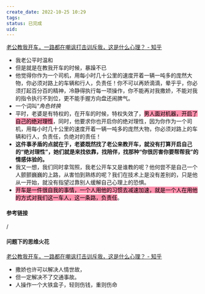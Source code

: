 ```yaml
---
create_date: 2022-10-25 10:29
tags: 
status: 已完成 
uid: 
---
```

[老公教我开车，一路都在嘲讽打击训斥我，这是什么心理？ - 知乎](https://www.zhihu.com/question/457328565/answer/1914652701)

- 我老公平时温和
- 但是就是在教我开车的时候，暴躁不已
- 他觉得你作为一个司机，用每小时几十公里的速度开着一辆一吨多的庞然大物，你必须对路上的车辆和行人，负责任！你不可以再娇滴滴，晕乎乎，你必须打起百分百的精神，冷静得执行每一项操作，你不能再对我撒娇，不能对我的指令执行不到位，更不能手握方向盘还闹脾气。
- 一个词叫“_角色转换_
- 平时，老婆是有特权的，在开车的时候，特权失效了，<mark style="background: #FF5582A6;">男人面对机器，开启了自己的绝对理性</mark>，同时，他要求你也开启你的绝对理性，因为你作为一个司机，用每小时几十公里的速度开着一辆一吨多的庞然大物，你必须对路上的车辆和行人，负责任，负绝对的责任！
- **这件事矛盾的点就在于，老婆既然找了老公来教开车，就没有打算开启自己的“绝对理性”，她们就是来找依靠，找陪伴，找那种“你很厉害你要帮帮我”的情感体验的。**
- 我又一想，我们同时拿驾照，我老公开车又是谁教的呢？他何尝不是自己一个人颤颤巍巍的上路，从害怕到熟练的呢？我们在技术上是没有差别的，只是他从一开始，就没有指望过靠别人缓解自己心理上的恐惧。
- <mark style="background: #FF5582A6;">开车是一件很自我的事情，一个人用他的习惯去减速加速，就是一个人在用他的方式对我们这一车人，这一条路，负责任</mark>。

#### 参考链接
/

####  问题下的思维火花  
[老公教我开车，一路都在嘲讽打击训斥我，这是什么心理？ - 知乎](https://www.zhihu.com/question/457328565)

- 撒娇也许可以解决人情世故，
- 但一定解决不了交通事故。
- 人操作一个大铁盒子，轻则伤钱，重则伤命
 

